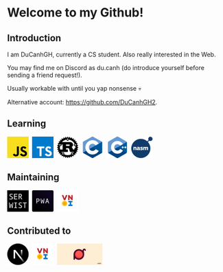 # Welcome to my Github!

## Introduction

I am DuCanhGH, currently a CS student. Also really interested in the Web.

You may find me on Discord as du.canh (do introduce yourself before sending a friend request!).

Usually workable with until you yap nonsense 💀

Alternative account: https://github.com/DuCanhGH2.

## Learning

![JavaScript](/public/JavaScript.png)&nbsp;
![TypeScript](/public/TypeScript.png)&nbsp;
![Rust](/public/Rust.png)&nbsp;
![C](/public/C.png)&nbsp;
![C](/public/C++.png)&nbsp;
![NASM](/public/NASM.png)&nbsp;

## Maintaining

[![Serwist](/public/Serwist.png)](https://github.com/serwist/serwist/)&nbsp;
[![@ducanh2912/next-pwa](/public/next-pwa.png)](https://github.com/DuCanhGH/next-pwa/)&nbsp;
[![VCS](/public/VNOI.png)](https://github.com/VNOI-Admin/utilities-v2/)&nbsp;

## Contributed to

[![Next.js](/public/Next.js.png)](https://github.com/vercel/next.js)&nbsp;
[![VNOJ](/public/VNOI.png)](https://github.com/VNOI-Admin/OJ/)&nbsp;
[![Radash](/public/Radash.png)](https://github.com/rayepps/radash/)&nbsp;